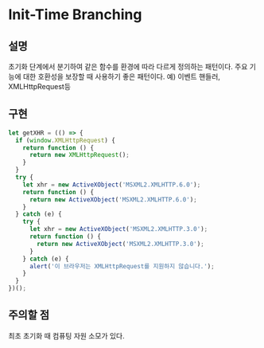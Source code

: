 # Init-Time Branching

## 설명

초기화 단계에서 분기하여 같은 함수를 환경에 따라 다르게 정의하는 패턴이다. 주요 기능에 대한 호환성을 보장할 때 사용하기 좋은 패턴이다. 예) 이벤트 핸들러, XMLHttpRequest등

## 구현

``` javascript
let getXHR = (() => {
  if (window.XMLHttpRequest) {
    return function () {
      return new XMLHttpRequest();
    }
  }
  try {
    let xhr = new ActiveXObject('MSXML2.XMLHTTP.6.0');
    return function () {
      return new ActiveXObject('MSXML2.XMLHTTP.6.0');
    }
  } catch (e) {
    try {
      let xhr = new ActiveXObject('MSXML2.XMLHTTP.3.0');
      return function () {
        return new ActiveXObject('MSXML2.XMLHTTP.3.0');
      }
    } catch (e) {
      alert('이 브라우저는 XMLHttpRequest를 지원하지 않습니다.');
    }
  }
})();
```

## 주의할 점

최초 초기화 때 컴퓨팅 자원 소모가 있다.